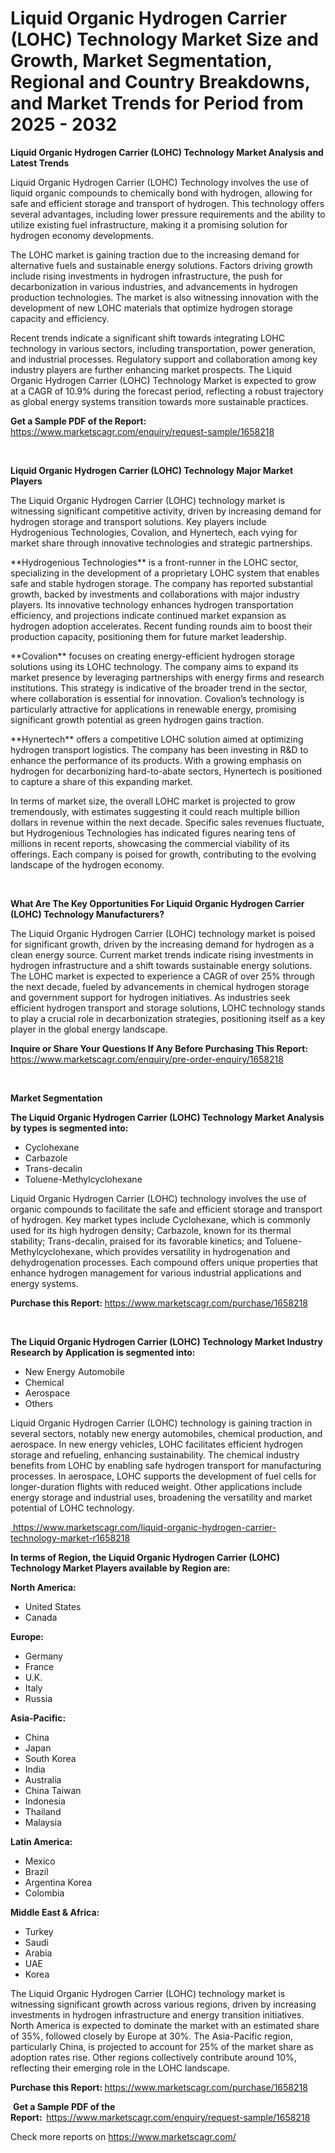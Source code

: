 <p><h1>Liquid Organic Hydrogen Carrier (LOHC) Technology Market Size and Growth, Market Segmentation, Regional and Country Breakdowns, and Market Trends for Period from 2025 -  2032</h1></p><p><strong>Liquid Organic Hydrogen Carrier (LOHC) Technology Market Analysis and Latest Trends</strong></p>
<p><p>Liquid Organic Hydrogen Carrier (LOHC) Technology involves the use of liquid organic compounds to chemically bond with hydrogen, allowing for safe and efficient storage and transport of hydrogen. This technology offers several advantages, including lower pressure requirements and the ability to utilize existing fuel infrastructure, making it a promising solution for hydrogen economy developments.</p><p>The LOHC market is gaining traction due to the increasing demand for alternative fuels and sustainable energy solutions. Factors driving growth include rising investments in hydrogen infrastructure, the push for decarbonization in various industries, and advancements in hydrogen production technologies. The market is also witnessing innovation with the development of new LOHC materials that optimize hydrogen storage capacity and efficiency.</p><p>Recent trends indicate a significant shift towards integrating LOHC technology in various sectors, including transportation, power generation, and industrial processes. Regulatory support and collaboration among key industry players are further enhancing market prospects. The Liquid Organic Hydrogen Carrier (LOHC) Technology Market is expected to grow at a CAGR of 10.9% during the forecast period, reflecting a robust trajectory as global energy systems transition towards more sustainable practices.</p></p>
<p><strong>Get a Sample PDF of the Report:&nbsp;</strong> <a href="https://www.marketscagr.com/enquiry/request-sample/1658218?utm_campaign=2467&utm_medium=2&utm_source=Github&utm_content=ia&utm_term=30032025&utm_id=liquid-organic-hydrogen-carrier-lohc-technology">https://www.marketscagr.com/enquiry/request-sample/1658218</a></p>
<p>&nbsp;</p>
<p><strong>Liquid Organic Hydrogen Carrier (LOHC) Technology Major Market Players</strong></p>
<p><p>The Liquid Organic Hydrogen Carrier (LOHC) technology market is witnessing significant competitive activity, driven by increasing demand for hydrogen storage and transport solutions. Key players include Hydrogenious Technologies, Covalion, and Hynertech, each vying for market share through innovative technologies and strategic partnerships.</p><p>**Hydrogenious Technologies** is a front-runner in the LOHC sector, specializing in the development of a proprietary LOHC system that enables safe and stable hydrogen storage. The company has reported substantial growth, backed by investments and collaborations with major industry players. Its innovative technology enhances hydrogen transportation efficiency, and projections indicate continued market expansion as hydrogen adoption accelerates. Recent funding rounds aim to boost their production capacity, positioning them for future market leadership.</p><p>**Covalion** focuses on creating energy-efficient hydrogen storage solutions using its LOHC technology. The company aims to expand its market presence by leveraging partnerships with energy firms and research institutions. This strategy is indicative of the broader trend in the sector, where collaboration is essential for innovation. Covalion’s technology is particularly attractive for applications in renewable energy, promising significant growth potential as green hydrogen gains traction.</p><p>**Hynertech** offers a competitive LOHC solution aimed at optimizing hydrogen transport logistics. The company has been investing in R&D to enhance the performance of its products. With a growing emphasis on hydrogen for decarbonizing hard-to-abate sectors, Hynertech is positioned to capture a share of this expanding market. </p><p>In terms of market size, the overall LOHC market is projected to grow tremendously, with estimates suggesting it could reach multiple billion dollars in revenue within the next decade. Specific sales revenues fluctuate, but Hydrogenious Technologies has indicated figures nearing tens of millions in recent reports, showcasing the commercial viability of its offerings. Each company is poised for growth, contributing to the evolving landscape of the hydrogen economy.</p></p>
<p>&nbsp;</p>
<p><strong>What Are The Key Opportunities For Liquid Organic Hydrogen Carrier (LOHC) Technology Manufacturers?</strong></p>
<p><p>The Liquid Organic Hydrogen Carrier (LOHC) technology market is poised for significant growth, driven by the increasing demand for hydrogen as a clean energy source. Current market trends indicate rising investments in hydrogen infrastructure and a shift towards sustainable energy solutions. The LOHC market is expected to experience a CAGR of over 25% through the next decade, fueled by advancements in chemical hydrogen storage and government support for hydrogen initiatives. As industries seek efficient hydrogen transport and storage solutions, LOHC technology stands to play a crucial role in decarbonization strategies, positioning itself as a key player in the global energy landscape.</p></p>
<p><strong>Inquire or Share Your Questions If Any Before Purchasing This Report:</strong> <a href="https://www.marketscagr.com/enquiry/pre-order-enquiry/1658218?utm_campaign=2467&utm_medium=2&utm_source=Github&utm_content=ia&utm_term=30032025&utm_id=liquid-organic-hydrogen-carrier-lohc-technology">https://www.marketscagr.com/enquiry/pre-order-enquiry/1658218</a></p>
<p>&nbsp;</p>
<p><strong>Market Segmentation</strong></p>
<p><strong>The Liquid Organic Hydrogen Carrier (LOHC) Technology Market Analysis by types is segmented into:</strong></p>
<p><ul><li>Cyclohexane</li><li>Carbazole</li><li>Trans-decalin</li><li>Toluene-Methylcyclohexane</li></ul></p>
<p><p>Liquid Organic Hydrogen Carrier (LOHC) technology involves the use of organic compounds to facilitate the safe and efficient storage and transport of hydrogen. Key market types include Cyclohexane, which is commonly used for its high hydrogen density; Carbazole, known for its thermal stability; Trans-decalin, praised for its favorable kinetics; and Toluene-Methylcyclohexane, which provides versatility in hydrogenation and dehydrogenation processes. Each compound offers unique properties that enhance hydrogen management for various industrial applications and energy systems.</p></p>
<p><strong>Purchase this Report:&nbsp;</strong><a href="https://www.marketscagr.com/purchase/1658218?utm_campaign=2467&utm_medium=2&utm_source=Github&utm_content=ia&utm_term=30032025&utm_id=liquid-organic-hydrogen-carrier-lohc-technology">https://www.marketscagr.com/purchase/1658218</a></p>
<p>&nbsp;</p>
<p><strong>The Liquid Organic Hydrogen Carrier (LOHC) Technology Market Industry Research by Application is segmented into:</strong></p>
<p><ul><li>New Energy Automobile</li><li>Chemical</li><li>Aerospace</li><li>Others</li></ul></p>
<p><p>Liquid Organic Hydrogen Carrier (LOHC) technology is gaining traction in several sectors, notably new energy automobiles, chemical production, and aerospace. In new energy vehicles, LOHC facilitates efficient hydrogen storage and refueling, enhancing sustainability. The chemical industry benefits from LOHC by enabling safe hydrogen transport for manufacturing processes. In aerospace, LOHC supports the development of fuel cells for longer-duration flights with reduced weight. Other applications include energy storage and industrial uses, broadening the versatility and market potential of LOHC technology.</p></p>
<p><a href="https://www.marketscagr.com/liquid-organic-hydrogen-carrier-technology-market-r1658218?utm_campaign=2467&utm_medium=2&utm_source=Github&utm_content=ia&utm_term=30032025&utm_id=liquid-organic-hydrogen-carrier-lohc-technology">&nbsp;https://www.marketscagr.com/liquid-organic-hydrogen-carrier-technology-market-r1658218</a></p>
<p><strong>In terms of Region, the Liquid Organic Hydrogen Carrier (LOHC) Technology Market Players available by Region are:</strong></p>
<p>
    <p> <strong> North America: </strong>
        <ul>
            <li>United States</li>
            <li>Canada</li>
        </ul>
        </p> 
    <p> <strong> Europe: </strong>
        <ul>
            <li>Germany</li>
            <li>France</li>
            <li>U.K.</li>
            <li>Italy</li>
            <li>Russia</li>
        </ul>
        </p> 
    <p> <strong> Asia-Pacific: </strong>
        <ul>
            <li>China</li>
            <li>Japan</li>
            <li>South Korea</li>
            <li>India</li>
            <li>Australia</li>
            <li>China Taiwan</li>
            <li>Indonesia</li>
            <li>Thailand</li>
            <li>Malaysia</li>
        </ul>
        </p> 
    <p> <strong> Latin America: </strong>
        <ul>
            <li>Mexico</li>
            <li>Brazil</li>
            <li>Argentina Korea</li>
            <li>Colombia</li>
        </ul>
        </p> 
    <p> <strong> Middle East & Africa: </strong>
        <ul>
            <li>Turkey</li>
            <li>Saudi</li>
            <li>Arabia</li>
            <li>UAE</li>
            <li>Korea</li>
        </ul>
    </p>
    </p>
<p><p>The Liquid Organic Hydrogen Carrier (LOHC) technology market is witnessing significant growth across various regions, driven by increasing investments in hydrogen infrastructure and energy transition initiatives. North America is expected to dominate the market with an estimated share of 35%, followed closely by Europe at 30%. The Asia-Pacific region, particularly China, is projected to account for 25% of the market share as adoption rates rise. Other regions collectively contribute around 10%, reflecting their emerging role in the LOHC landscape.</p></p>
<p><strong>Purchase this Report: </strong><a href="https://www.marketscagr.com/purchase/1658218?utm_campaign=2467&utm_medium=2&utm_source=Github&utm_content=ia&utm_term=30032025&utm_id=liquid-organic-hydrogen-carrier-lohc-technology">https://www.marketscagr.com/purchase/1658218</a></p>
<p>&nbsp;<strong>Get a Sample PDF of the Report:&nbsp;&nbsp;</strong><a href="https://www.marketscagr.com/enquiry/request-sample/1658218?utm_campaign=2467&utm_medium=2&utm_source=Github&utm_content=ia&utm_term=30032025&utm_id=liquid-organic-hydrogen-carrier-lohc-technology">https://www.marketscagr.com/enquiry/request-sample/1658218</a></p>
<p><strong></strong></p>
<p>Check more reports on <a href="https://www.marketscagr.com/?utm_campaign=2467&utm_medium=2&utm_source=Github&utm_content=ia&utm_term=30032025&utm_id=liquid-organic-hydrogen-carrier-lohc-technology">https://www.marketscagr.com/</a></p>